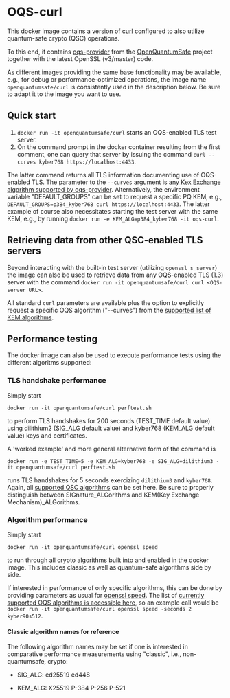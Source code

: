 # OQS-curl

This docker image contains a version of [curl](https://curl.haxx.se) configured to also utilize quantum-safe crypto (QSC) operations.

To this end, it contains [oqs-provider](https://github.com/open-quantum-safe/oqs-provider) from the [OpenQuantumSafe](https://openquantumsafe.org) project together with the latest OpenSSL (v3/master) code.

As different images providing the same base functionality may be available, e.g., for debug or performance-optimized operations, the image name `openquantumsafe/curl` is consistently used in the description below. Be sure to adapt it to the image you want to use.

## Quick start

1) `docker run -it openquantumsafe/curl` starts an OQS-enabled TLS test server.
2) On the command prompt in the docker container resulting from the first comment, one can query that server by issuing the command `curl --curves kyber768 https://localhost:4433`. 

The latter command returns all TLS information documenting use of OQS-enabled TLS. The parameter to the `--curves` argument is [any Kex Exchange algorithm supported by oqs-provider](https://github.com/open-quantum-safe/oqs-provider#algorithms). Alternatively, the environment variable "DEFAULT_GROUPS" can be set to request a specific PQ KEM, e.g., `DEFAULT_GROUPS=p384_kyber768 curl https://localhost:4433`. The latter example of course also necessitates starting the test server with the same KEM, e.g., by running `docker run -e KEM_ALG=p384_kyber768 -it oqs-curl`.

## Retrieving data from other QSC-enabled TLS servers

Beyond interacting with the built-in test server (utilizing `openssl s_server`) the image can also be used to retrieve data from any OQS-enabled TLS (1.3) server with the command `docker run -it openquantumsafe/curl curl <OQS-server URL>`.

All standard `curl` parameters are available plus the option to explicitly request a specific OQS algorithm ("--curves") from the [supported list of KEM algorithms](https://github.com/open-quantum-safe/oqs-provider#algorithms).


## Performance testing

The docker image can also be used to execute performance tests using the different algoritms supported: 


### TLS handshake performance

Simply start 
```
docker run -it openquantumsafe/curl perftest.sh
```
to perform TLS handshakes for 200 seconds (TEST_TIME default value) using dilithium2 (SIG_ALG default value) and kyber768 (KEM_ALG default value) keys and certificates.

A 'worked example' and more general alternative form of the command is
```
docker run -e TEST_TIME=5 -e KEM_ALG=kyber768 -e SIG_ALG=dilithium3 -it openquantumsafe/curl perftest.sh
```
runs TLS handshakes for 5 seconds exercizing `dilithium3` and `kyber768`. Again, all [supported QSC algorithms](https://github.com/open-quantum-safe/openssl#supported-algorithms) can be set here. Be sure to properly distinguish between SIGnature_ALGorithms and KEM(Key Exchange Mechanism)_ALGorithms.


### Algorithm performance

Simply start 
```
docker run -it openquantumsafe/curl openssl speed
```
to run through all crypto algorithms built into and enabled in the docker image. This includes classic as well as quantum-safe algorithms side by side.

If interested in performance of only specific algorithms, this can be done by providing parameters as usual for [openssl speed](https://www.openssl.org/docs/man1.1.1/man1/openssl-speed.html). The list of [currently supported OQS algorithms is accessible here](https://github.com/open-quantum-safe/oqs-provider#algorithms), so an example call would be `docker run -it openquantumsafe/curl openssl speed -seconds 2 kyber90s512`.

#### Classic algorithm names for reference

The following algorithm names may be set if one is interested in comparative performance measurements using "classic", i.e., non-quantumsafe, crypto:

- SIG_ALG: ed25519 ed448

- KEM_ALG: X25519 P-384 P-256 P-521



